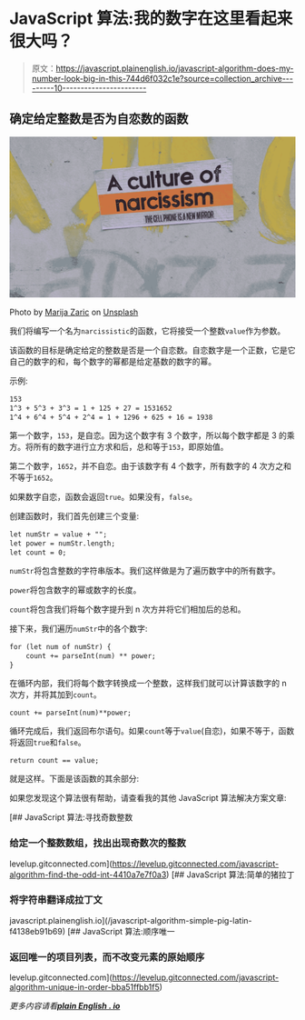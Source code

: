 # JavaScript 算法:我的数字在这里看起来很大吗？

> 原文：<https://javascript.plainenglish.io/javascript-algorithm-does-my-number-look-big-in-this-744d6f032c1e?source=collection_archive---------10----------------------->

## 确定给定整数是否为自恋数的函数

![](img/4ef8ed7bd7d72d5c164fb0b6904d741b.png)

Photo by [Marija Zaric](https://unsplash.com/@simplicity?utm_source=medium&utm_medium=referral) on [Unsplash](https://unsplash.com?utm_source=medium&utm_medium=referral)

我们将编写一个名为`narcissistic`的函数，它将接受一个整数`value`作为参数。

该函数的目标是确定给定的整数是否是一个自恋数。自恋数字是一个正数，它是它自己的数字的和，每个数字的幂都是给定基数的数字的幂。

示例:

```
153
1^3 + 5^3 + 3^3 = 1 + 125 + 27 = 1531652
1^4 + 6^4 + 5^4 + 2^4 = 1 + 1296 + 625 + 16 = 1938
```

第一个数字，`153`，是自恋。因为这个数字有 3 个数字，所以每个数字都是 3 的乘方。将所有的数字进行立方求和后，总和等于`153`，即原始值。

第二个数字，`1652`，并不自恋。由于该数字有 4 个数字，所有数字的 4 次方之和不等于`1652`。

如果数字自恋，函数会返回`true`。如果没有，`false`。

创建函数时，我们首先创建三个变量:

```
let numStr = value + "";
let power = numStr.length;
let count = 0;
```

`numStr`将包含整数的字符串版本。我们这样做是为了遍历数字中的所有数字。

`power`将包含数字的幂或数字的长度。

`count`将包含我们将每个数字提升到 n 次方并将它们相加后的总和。

接下来，我们遍历`numStr`中的各个数字:

```
for (let num of numStr) {
    count += parseInt(num) ** power;
}
```

在循环内部，我们将每个数字转换成一个整数，这样我们就可以计算该数字的 n 次方，并将其加到`count`。

```
count += parseInt(num)**power;
```

循环完成后，我们返回布尔语句。如果`count`等于`value`(自恋)，如果不等于，函数将返回`true`和`false`。

```
return count == value;
```

就是这样。下面是该函数的其余部分:

如果您发现这个算法很有帮助，请查看我的其他 JavaScript 算法解决方案文章:

[](https://levelup.gitconnected.com/javascript-algorithm-find-the-odd-int-4410a7e7f0a3) [## JavaScript 算法:寻找奇数整数

### 给定一个整数数组，找出出现奇数次的整数

levelup.gitconnected.com](https://levelup.gitconnected.com/javascript-algorithm-find-the-odd-int-4410a7e7f0a3) [](/javascript-algorithm-simple-pig-latin-f4138eb91b69) [## JavaScript 算法:简单的猪拉丁

### 将字符串翻译成拉丁文

javascript.plainenglish.io](/javascript-algorithm-simple-pig-latin-f4138eb91b69) [](https://levelup.gitconnected.com/javascript-algorithm-unique-in-order-bba51ffbb1f5) [## JavaScript 算法:顺序唯一

### 返回唯一的项目列表，而不改变元素的原始顺序

levelup.gitconnected.com](https://levelup.gitconnected.com/javascript-algorithm-unique-in-order-bba51ffbb1f5) 

*更多内容请看*[***plain English . io***](http://plainenglish.io)